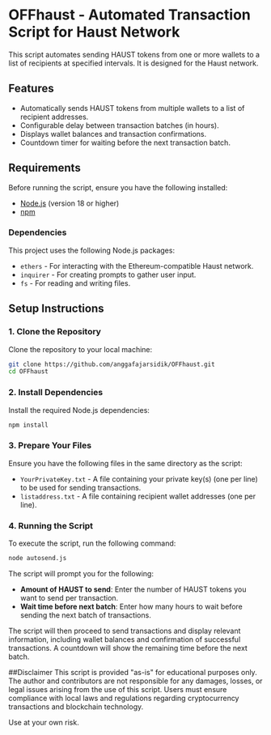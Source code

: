 
# OFFhaust - Automated Transaction Script for Haust Network

This script automates sending HAUST tokens from one or more wallets to a list of recipients at specified intervals. It is designed for the Haust network.

## Features

- Automatically sends HAUST tokens from multiple wallets to a list of recipient addresses.
- Configurable delay between transaction batches (in hours).
- Displays wallet balances and transaction confirmations.
- Countdown timer for waiting before the next transaction batch.

## Requirements

Before running the script, ensure you have the following installed:

- [Node.js](https://nodejs.org/) (version 18 or higher)
- [npm](https://www.npmjs.com/)

### Dependencies

This project uses the following Node.js packages:

- `ethers` - For interacting with the Ethereum-compatible Haust network.
- `inquirer` - For creating prompts to gather user input.
- `fs` - For reading and writing files.

## Setup Instructions

### 1. Clone the Repository

Clone the repository to your local machine:

```bash
git clone https://github.com/anggafajarsidik/OFFhaust.git
cd OFFhaust
```

### 2. Install Dependencies

Install the required Node.js dependencies:

```bash
npm install
```

### 3. Prepare Your Files

Ensure you have the following files in the same directory as the script:

- `YourPrivateKey.txt` - A file containing your private key(s) (one per line) to be used for sending transactions.
- `listaddress.txt` - A file containing recipient wallet addresses (one per line).

### 4. Running the Script

To execute the script, run the following command:

```bash
node autosend.js
```

The script will prompt you for the following:

- **Amount of HAUST to send**: Enter the number of HAUST tokens you want to send per transaction.
- **Wait time before next batch**: Enter how many hours to wait before sending the next batch of transactions.

The script will then proceed to send transactions and display relevant information, including wallet balances and confirmation of successful transactions. A countdown will show the remaining time before the next batch.

##Disclaimer
This script is provided "as-is" for educational purposes only. The author and contributors are not responsible for any damages, losses, or legal issues arising from the use of this script. Users must ensure compliance with local laws and regulations regarding cryptocurrency transactions and blockchain technology.

Use at your own risk.
